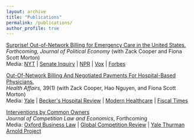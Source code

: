 ```yaml
---
layout: archive
title: "Publications"
permalink: /publications/
author_profile: true
---
```


[Surprise! Out-of-Network Billing for Emergency Care in the United States.](https://www.journals.uchicago.edu/doi/abs/10.1086/708819) <br/> 
*Forthcoming, Journal of Political Economy* (with Zack Cooper and Fiona Scott Morton) <br/>
Media: [NYT](https://www.nytimes.com/2017/07/24/upshot/the-company-behind-many-surprise-emergency-room-bills.html) | [Senate Inquiry](https://www.hsgac.senate.gov/imo/media/doc/2017-09-20%20CMC%20Ltr%20to%20EmCare%20re%20Pricing.pdf) | [NPR](https://www.wnpr.org/post/surprise-bills-confound-vulnerable-patients-emergency-rooms) | [Vox](https://www.vox.com/health-care/2019/3/19/18233051/surprise-medical-bills-arbitration-new-york) | [Forbes](https://www.forbes.com/sites/elliekincaid/2018/05/15/envision-healthcare-infiltrated-americas-ers-now-its-facing-a-backlash/#2e8396c0284f)

[Out-Of-Network Billing And Negotiated Payments For Hospital-Based Physicians.](https://www.healthaffairs.org/doi/full/10.1377/hlthaff.2019.00507) <br/>
*Health Affairs,* 39(1) (with Zack Cooper, Hao Nguyen, and Fiona Scott Morton) <br/>
Media: [Yale](https://news.yale.edu/2019/12/16/study-exposes-surprise-billing-hospital-physicians) | [Becker's Hospital Review](https://www.beckershospitalreview.com/finance/zero-out-of-network-billing-by-4-specialists-could-save-40b-study-finds.html) | [Modern Healthcare](https://www.modernhealthcare.com/physicians/out-network-billing-hospital-based-specialists-boosts-spending-40-billion) | [Fiscal Times](http://www.thefiscaltimes.com/2019/12/17/Surprise-Medical-Billing-Drives-Spending-40-Billion-Year-Report)

[Interventions by Common Owners](https://papers.ssrn.com/sol3/papers.cfm?abstract_id=3658726) <br/>
*Journal of Competition Law and Economics*, Forthcoming <br/>
Media: [Oxford Business Law](https://www.law.ox.ac.uk/business-law-blog/blog/2021/01/interventions-common-owners) | [Global Competition Review](https://globalcompetitionreview.com/gcr-usa/common-ownership/new-research-identifies-potential-influence-of-common-ownership) | [Yale Thurman Arnold Project](https://som.yale.edu/faculty-research-centers/centers-initiatives/thurman-arnold-project-at-yale/digital-platforms-and-antitrust)
